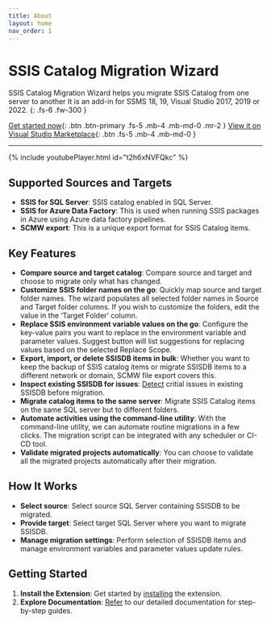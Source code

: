 ```yaml
---
title: About
layout: home
nav_order: 1
---
```


# SSIS Catalog Migration Wizard

SSIS Catalog Migration Wizard helps you migrate SSIS Catalog from one server to another It is an add-in for SSMS 18, 19, Visual Studio 2017, 2019 or 2022.
{: .fs-6 .fw-300 }

[Get started now](https://ssiscataloger.azureops.org/download/){: .btn .btn-primary .fs-5 .mb-4 .mb-md-0 .mr-2 }
[View it on Visual Studio Marketplace](https://marketplace.visualstudio.com/items?itemName=AzureOps.ssiscatalogerpro){: .btn .fs-5 .mb-4 .mb-md-0 }

---

{% include youtubePlayer.html id="t2h6xNVFQkc" %}

## Supported Sources and Targets
- **SSIS for SQL Server**: SSIS catalog enabled in SQL Server. 
- **SSIS for Azure Data Factory**: This is used when running SSIS packages in Azure using Azure data factory pipelines.
- **SCMW export**: This is a unique export format for SSIS Catalog items.

## Key Features
- **Compare source and target catalog**: Compare source and target and choose to migrate only what has changed.
- **Customize SSIS folder names on the go**: Quickly map source and target folder names. The wizard populates all selected folder names in Source and Target folder columns. If you wish to customize the folders, edit the value in the ‘Target Folder’ column.
- **Replace SSIS environment variable values on the go**: Configure the key-value pairs you want to replace in the environment variable and parameter values. Suggest button will list suggestions for replacing values based on the selected Replace Scope.
- **Export, import, or delete SSISDB items in bulk**: Whether you want to keep the backup of SSIS catalog items or migrate SSISDB items to a different network or domain, SCMW file export covers this.
- **Inspect existing SSISDB for issues**: [Detect](https://azureops.org/articles/is-your-ssis-catalog-migration-ready/) critial issues in existing SSISDB before migration. 
- **Migrate catalog items to the same server**: Migrate SSIS Catalog items on the same SQL server but to different folders.
- **Automate activities using the command-line utility**: With the command-line utility, we can automate routine migrations in a few clicks. The migration script can be integrated with any scheduler or CI-CD tool.
- **Validate migrated projects automatically**: You can choose to validate all the migrated projects automatically after their migration.

## How It Works
- **Select source**: Select source SQL Server containing SSISDB to be migrated.
- **Provide target**: Select target SQL Server where you want to migrate SSISDB.
- **Manage migration settings**: Perform selection of SSISDB items and manage environment variables and parameter values update rules.

## Getting Started
1. **Install the Extension**: Get started by [installing](https://ssiscataloger.azureops.org/download.html)  the extension.
2. **Explore Documentation**: [Refer](https://ssiscataloger.azureops.org/getting-started) to our detailed documentation for step-by-step guides.


